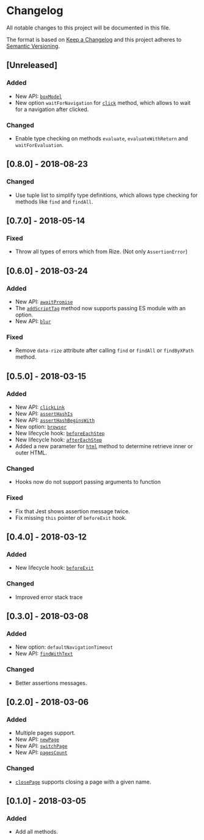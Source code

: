 # Changelog
All notable changes to this project will be documented in this file.

The format is based on [Keep a Changelog](http://keepachangelog.com/en/1.0.0/)
and this project adheres to [Semantic Versioning](http://semver.org/spec/v2.0.0.html).

## [Unreleased]
### Added
- New API: [`boxModel`](https://rize.js.org/api/classes/_index_.rize.html#boxmodel)
- New option `waitForNavigation` for [`click`](https://rize.js.org/api/classes/_index_.rize.html#click) method, which allows to wait for a navigation after clicked.
### Changed
- Enable type checking on methods `evaluate`, `evaluateWithReturn` and `waitForEvaluation`.

## [0.8.0] - 2018-08-23
### Changed
- Use tuple list to simplify type definitions, which allows type checking for methods like `find` and `findAll`.

## [0.7.0] - 2018-05-14
### Fixed
- Throw all types of errors which from Rize. (Not only `AssertionError`)

## [0.6.0] - 2018-03-24
### Added
- New API: [`awaitPromise`](https://rize.js.org/api/classes/_index_.rize.html#awaitpromise)
- The [`addScriptTag`](https://rize.js.org/api/classes/_index_.rize.html#addscripttag) method now supports passing ES module with an option.
- New API: [`blur`](https://rize.js.org/api/classes/_index_.rize.html#blur)
### Fixed
- Remove `data-rize` attribute after calling `find` or `findAll` or `findByXPath` method.

## [0.5.0] - 2018-03-15
### Added
- New API: [`clickLink`](https://rize.js.org/api/classes/_index_.rize.html#clicklink)
- New API: [`assertHashIs`](https://rize.js.org/api/classes/_index_.rize.html#asserthashis)
- New API: [`assertHashBeginsWith`](https://rize.js.org/api/classes/_index_.rize.html#asserthashbeginswith)
- New option: [`browser`](https://rize.js.org/api/interfaces/_index_.rize.rizeoptions.html#browser)
- New lifecycle hook: [`beforeEachStep`](https://rize.js.org/api/interfaces/_index_.rize.rizeoptions.html#beforeeachstep)
- New lifecycle hook: [`afterEachStep`](https://rize.js.org/api/interfaces/_index_.rize.rizeoptions.html#aftereachstep)
- Added a new parameter for [`html`](https://rize.js.org/api/classes/_index_.rize.html#html) method to determine retrieve inner or outer HTML.
### Changed
- Hooks now do not support passing arguments to function
### Fixed
- Fix that Jest shows assertion message twice.
- Fix missing `this` pointer of `beforeExit` hook.

## [0.4.0] - 2018-03-12
### Added
- New lifecycle hook: [`beforeExit`](https://rize.js.org/api/interfaces/_index_.rize.rizeoptions.html#beforeexit)
### Changed
- Improved error stack trace

## [0.3.0] - 2018-03-08
### Added
- New option: `defaultNavigationTimeout`
- New API: [`findWithText`](https://rize.js.org/api/classes/_index_.rize.html#findwithtext)
### Changed
- Better assertions messages.

## [0.2.0] - 2018-03-06
### Added
- Multiple pages support.
- New API: [`newPage`](https://rize.js.org/api/classes/_index_.rize.html#newpage)
- New API: [`switchPage`](https://rize.js.org/api/classes/_index_.rize.html#switchpage)
- New API: [`pagesCount`](https://rize.js.org/api/classes/_index_.rize.html#pagescount)
### Changed
- [`closePage`](https://rize.js.org/api/classes/_index_.rize.html#closepage) supports closing a page with a given name.

## [0.1.0] - 2018-03-05
### Added
- Add all methods.
